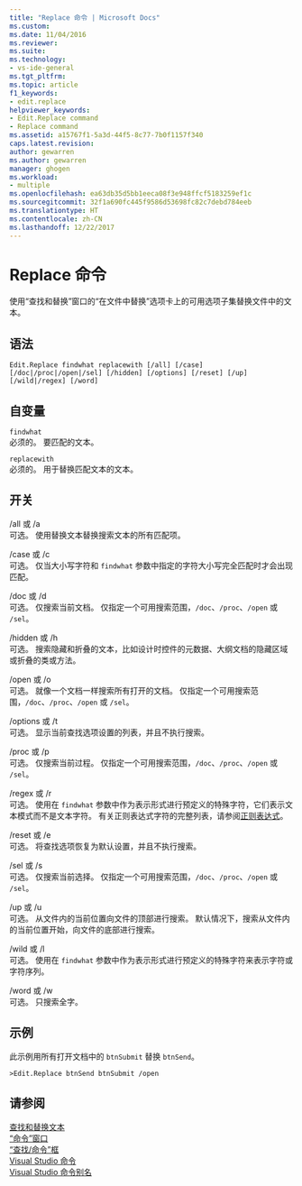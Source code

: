 ```yaml
---
title: "Replace 命令 | Microsoft Docs"
ms.custom: 
ms.date: 11/04/2016
ms.reviewer: 
ms.suite: 
ms.technology:
- vs-ide-general
ms.tgt_pltfrm: 
ms.topic: article
f1_keywords:
- edit.replace
helpviewer_keywords:
- Edit.Replace command
- Replace command
ms.assetid: a15767f1-5a3d-44f5-8c77-7b0f1157f340
caps.latest.revision: 
author: gewarren
ms.author: gewarren
manager: ghogen
ms.workload:
- multiple
ms.openlocfilehash: ea63db35d5bb1eeca08f3e948ffcf5183259ef1c
ms.sourcegitcommit: 32f1a690fc445f9586d53698fc82c7debd784eeb
ms.translationtype: HT
ms.contentlocale: zh-CN
ms.lasthandoff: 12/22/2017
---
```

# <a name="replace-command"></a>Replace 命令
使用“查找和替换”窗口的“在文件中替换”选项卡上的可用选项子集替换文件中的文本。  
  
## <a name="syntax"></a>语法  
  
```  
Edit.Replace findwhat replacewith [/all] [/case]  
[/doc|/proc|/open|/sel] [/hidden] [/options] [/reset] [/up]  
[/wild|/regex] [/word]  
```  
  
## <a name="arguments"></a>自变量  
 `findwhat`  
 必须的。 要匹配的文本。  
  
 `replacewith`  
 必须的。 用于替换匹配文本的文本。  
  
## <a name="switches"></a>开关  
 /all 或 /a  
 可选。 使用替换文本替换搜索文本的所有匹配项。  
  
 /case 或 /c  
 可选。 仅当大小写字符和 `findwhat` 参数中指定的字符大小写完全匹配时才会出现匹配。  
  
 /doc 或 /d  
 可选。 仅搜索当前文档。 仅指定一个可用搜索范围，`/doc`、`/proc`、`/open` 或 `/sel`。  
  
 /hidden 或 /h  
 可选。 搜索隐藏和折叠的文本，比如设计时控件的元数据、大纲文档的隐藏区域或折叠的类或方法。  
  
 /open 或 /o  
 可选。 就像一个文档一样搜索所有打开的文档。 仅指定一个可用搜索范围，`/doc`、`/proc`、`/open` 或 `/sel`。  
  
 /options 或 /t  
 可选。 显示当前查找选项设置的列表，并且不执行搜索。  
  
 /proc 或 /p  
 可选。 仅搜索当前过程。 仅指定一个可用搜索范围，`/doc`、`/proc`、`/open` 或 `/sel`。  
  
 /regex 或 /r  
 可选。 使用在 `findwhat` 参数中作为表示形式进行预定义的特殊字符，它们表示文本模式而不是文本字符。 有关正则表达式字符的完整列表，请参阅[正则表达式](../../ide/using-regular-expressions-in-visual-studio.md)。  
  
 /reset 或 /e  
 可选。 将查找选项恢复为默认设置，并且不执行搜索。  
  
 /sel 或 /s  
 可选。 仅搜索当前选择。 仅指定一个可用搜索范围，`/doc`、`/proc`、`/open` 或 `/sel`。  
  
 /up 或 /u  
 可选。 从文件内的当前位置向文件的顶部进行搜索。 默认情况下，搜索从文件内的当前位置开始，向文件的底部进行搜索。  
  
 /wild 或 /l  
 可选。 使用在 `findwhat` 参数中作为表示形式进行预定义的特殊字符来表示字符或字符序列。  
  
 /word 或 /w  
 可选。 只搜索全字。  
  
## <a name="example"></a>示例  
 此示例用所有打开文档中的 `btnSubmit` 替换 `btnSend`。  
  
```  
>Edit.Replace btnSend btnSubmit /open  
```  
  
## <a name="see-also"></a>请参阅  
 [查找和替换文本](../../ide/finding-and-replacing-text.md)   
 [“命令”窗口](../../ide/reference/command-window.md)   
 [“查找/命令”框](../../ide/find-command-box.md)   
 [Visual Studio 命令](../../ide/reference/visual-studio-commands.md)   
 [Visual Studio 命令别名](../../ide/reference/visual-studio-command-aliases.md)